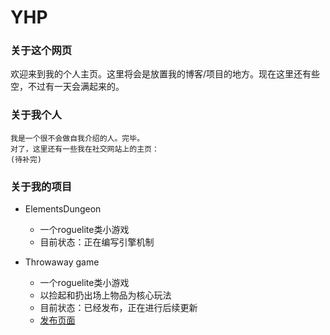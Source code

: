 # YHP
### 关于这个网页
  欢迎来到我的个人主页。这里将会是放置我的博客/项目的地方。现在这里还有些空，不过有一天会满起来的。
### 关于我个人
  ```
  我是一个很不会做自我介绍的人。完毕。
  对了，这里还有一些我在社交网站上的主页：
  (待补完)
  ```
### 关于我的项目
  - ElementsDungeon
    - 一个roguelite类小游戏
    - 目前状态：正在编写引擎机制
  
  - Throwaway game
    - 一个roguelite类小游戏
    - 以捡起和扔出场上物品为核心玩法
    - 目前状态：已经发布，正在进行后续更新
    - [发布页面](https://L1ttelY.github.io/throwaway_game_release)
